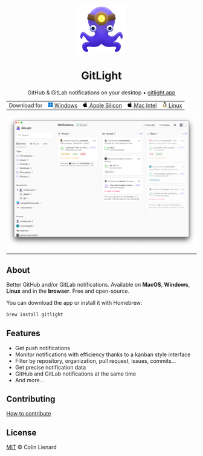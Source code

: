 <div align="center">

<img src="./assets/logo.png" alt="" height="128px" />

# GitLight

GitHub & GitLab notifications on your desktop • [gitlight.app](https://gitlight.app)

<table>
  <tbody>
    <tr>
      <td>Download for</td>
      <td>      
        <a href="https://gitlight.app/download/windows">
          <img src="./assets/windows.png"> Windows
        </a>
      </td>
      <td>
        <a href="https://gitlight.app/download/apple-silicon">
          <picture>
            <source media="(prefers-color-scheme: dark)" srcset="./assets/apple-dark.png">
            <img src="./assets/apple-light.png">
          </picture> Apple Silicon
        </a>
      </td>
      <td>
        <a href="https://gitlight.app/download/mac-intel">
          <picture>
            <source media="(prefers-color-scheme: dark)" srcset="./assets/apple-dark.png">
            <img src="./assets/apple-light.png">
          </picture> Mac Intel
        </a>
      </td>
      <td>
        <a href="https://gitlight.app/download/linux">
          <img src="./assets/linux.png"> Linux
        </a>
      </td>
    </tr>
  </tbody>
</table>

</div>

<picture>
  <source media="(prefers-color-scheme: dark)" srcset="./assets/dashboard-dark.png">
  <img src="./assets/dashboard-light.png">
</picture>

---

## About

Better GitHub and/or GitLab notifications. Available on **MacOS**, **Windows**, **Linux** and in the **browser**. Free and open-source.

You can download the app or install it with Homebrew:

```bash
brew install gitlight
```

## Features

- Get push notifications
- Monitor notifications with efficiency thanks to a kanban style interface
- Filter by repository, organization, pull request, issues, commits...
- Get precise notification data
- GitHub and GitLab notifications at the same time
- And more...

## Contributing

[How to contribute](./CONTRIBUTING.md)

## License

[MIT](./LICENSE) © Colin Lienard
